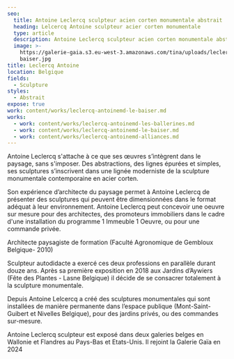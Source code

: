 ```yaml
---
seo:
  title: Antoine Leclercq sculpteur acien corten monumentale abstrait
  heading: Lelcercq Antoine sculpteur acier corten monumentale
  type: article
  description: Antoine Leclercq sculpteur acien corten monumentale abstrait
  image: >-
    https://galerie-gaia.s3.eu-west-3.amazonaws.com/tina/uploads/leclercq-antoine/galerie-gaia-leclercq-antoine-le
    baiser.jpg
title: Leclercq Antoine
location: Belgique
fields:
  - Sculpture
styles:
  - Abstrait
expose: true
work: content/works/leclercq-antoinemd-le-baiser.md
works:
  - work: content/works/leclercq-antoinemd-les-ballerines.md
  - work: content/works/leclercq-antoinemd-le-baiser.md
  - work: content/works/leclercq-antoinemd-alliances.md
---
```


Antoine Leclercq s'attache à ce que ses œuvres s’intègrent dans le paysage, sans s'imposer.
Des abstractions, des lignes épurées et simples, ses sculptures s’inscrivent dans une lignée moderniste de la sculpture  monumentale contemporaine en acier corten.

Son expérience d’architecte du paysage permet à Antoine Leclercq de présenter des sculptures qui peuvent être dimensionnées dans le format adéquat à leur environnement. Antoine Leclercq peut concevoir une oeuvre sur mesure pour des architectes, des promoteurs immobiliers dans le cadre d'une installation du programme 1 Immeuble 1 Oeuvre, ou pour une commande privée.

Architecte paysagiste de formation (Faculté Agronomique de Gembloux Belgique- 2010)

Sculpteur autodidacte a exercé ces deux professions en parallèle durant douze ans. Après sa première exposition en 2018 aux Jardins d’Aywiers (Fête des Plantes - Lasne Belgique) il décide de se consacrer totalement à la sculpture monumentale.

Depuis Antoine Lelcercq a créé des sculptures monumentales qui sont installées de manière permanente
dans l’espace publique (Mont-Saint-Guibert et Nivelles Belgique), pour des jardins privés, ou des commandes sur-mesure.

Antoine Leclercq sculpteur est exposé dans deux galeries belges en Wallonie et Flandres au Pays-Bas et Etats-Unis. Il rejoint la Galerie Gaïa en 2024
